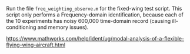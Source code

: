 Run the file `freq_weighting_observe.m` for the fixed-wing test script. This script only performs a Frequency-domain identification, because each of the 10 experiments has noisy 600,000 time-domain record (causing ill-conditioning and memory issues). 

https://www.mathworks.com/help/ident/ug/modal-analysis-of-a-flexible-flying-wing-aircraft.html
